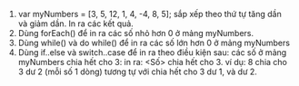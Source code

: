1. var myNumbers = [3, 5, 12, 1, 4, -4, 8, 5];
sắp xếp theo thứ tự tăng dần và giảm dần. In ra các kết quả.
2. Dùng forEach() để in ra các số nhỏ hơn 0 ở mảng myNumbers.
3. Dùng while() và do while() để in ra các số lớn hơn 0 ở mảng myNumbers
4. Dùng if..else và switch..case để in ra theo điều kiện sau:
các số  ở mảng myNumbers chia hết cho 3: in ra: <Số> chia hết cho 3. ví dụ: 8 chia cho 3 dư 2 (mỗi số 1 dòng)
tương tự với chia hết cho 3 dư 1, và dư 2.
